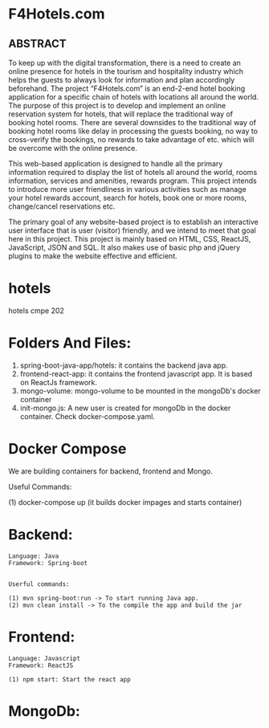 # F4Hotels.com

## ABSTRACT

To keep up with the digital transformation, there is a need to create an online presence for hotels in the tourism and hospitality industry which helps the guests to always look for information and plan accordingly beforehand. The project “F4Hotels.com” is an end-2-end hotel booking application for a specific chain of hotels with locations all around the world. The purpose of this project is to develop and implement an online reservation system for hotels, that will replace the traditional way of booking hotel rooms. There are several downsides to the traditional way of booking hotel rooms like delay in processing the guests booking, no way to cross-verify the bookings, no rewards to take advantage of etc. which will be overcome with the online presence. 

This web-based application is designed to handle all the primary information required to display the list of hotels all around the world, rooms information, services and amenities, rewards program. This project intends to introduce more user friendliness in various activities such as manage your hotel rewards account, search for hotels, book one or more rooms, change/cancel reservations etc.

The primary goal of any website-based project is to establish an interactive user interface that is user (visitor) friendly, and we intend to meet that goal here in this project. This project is mainly based on HTML, CSS, ReactJS, JavaScript, JSON and SQL. It also makes use of basic php and jQuery plugins to make the website effective and efficient.



# hotels
hotels cmpe 202



# Folders And Files:

1. spring-boot-java-app/hotels: it contains the backend java app. 
2. frontend-react-app: it contains the frontend javascript app. It is based on ReactJs framework. 
3. mongo-volume: mongo-volume to be mounted in the mongoDb's docker container
4. init-mongo.js: A new user is created for mongoDb in the docker container. Check docker-compose.yaml.





# Docker Compose

We are building containers for backend, frontend and Mongo. 


Useful Commands: 

(1) docker-compose up   (it builds docker impages and starts container)



# Backend:

	Language: Java
	Framework: Spring-boot


	Userful commands:

	(1) mvn spring-boot:run -> To start running Java app. 
	(2) mvn clean install -> To the compile the app and build the jar






# Frontend:
	
	Language: Javascript
	Framework: ReactJS

	(1) npm start: Start the react app 


# MongoDb: